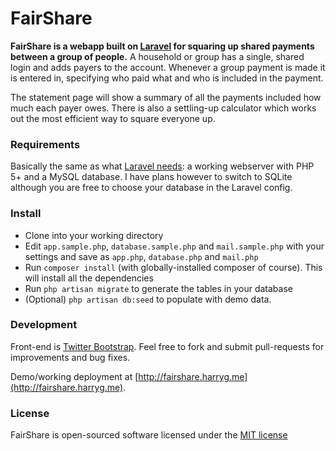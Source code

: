 # FairShare

**FairShare is a webapp built on [Laravel](http://laravel.com/) for squaring up shared payments between a group of people.**
A household or group has a single, shared login and adds payers to the account. Whenever a group payment is made it is entered in, specifying who paid what and who is included in the payment.

The statement page will show a summary of all the payments included how much each payer owes. There is also a settling-up calculator which works out the most efficient way to square everyone up.

### Requirements

Basically the same as what [Laravel needs](http://laravel.com/docs/installation#server-requirements): a working webserver with PHP 5+ and a MySQL database. I have plans however to switch to SQLite although you are free to choose your database in the Laravel config.

### Install

- Clone into your working directory
- Edit `app.sample.php`, `database.sample.php` and `mail.sample.php` with your settings and save as `app.php`, `database.php` and `mail.php`
- Run `composer install` (with globally-installed composer of course). This will install all the dependencies
- Run `php artisan migrate` to generate the tables in your database
- (Optional) `php artisan db:seed` to populate with demo data.

### Development
 
Front-end is [Twitter Bootstrap](http://getbootstrap.com/).
Feel free to fork and submit pull-requests for improvements and bug fixes.

Demo/working deployment at [http://fairshare.harryg.me](http://fairshare.harryg.me).

### License

FairShare is open-sourced software licensed under the [MIT license](http://opensource.org/licenses/MIT)
